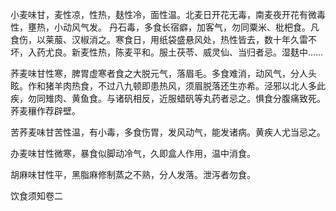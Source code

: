 小麦味甘，麦性凉，性热，麸性冷，面性温。北麦日开花无毒，南麦夜开花有微毒性，壅热，小动风气发。
丹石毒，多食长宿癖，加客气，勿同粟米、枇杷食。凡食伤，以莱菔、汉椒消之。寒食日，用纸袋盛悬风处，热性皆去，数十年久雷不坏，入药尤良。新麦性热，陈麦平和。服土茯苓、威灵仙、当归者忌。湿麸中……

荞麦味甘性寒，脾胃虚寒者食之大脱元气，落眉毛。多食难消，动风气，分人头眩。作和猪羊肉热食，不过八九顿即患热风，须眉脱落还生亦希。泾邪以北人多此疾，勿同雉肉、黄鱼食。与诸矾相反，近服蜡矾等丸药者忌之。惧食分腹痛致死。荞麦穰作荐辟壁。

苦荞麦味甘苦性温，有小毒，多食伤胃，发风动气，能发诸病。黄疾人尤当忌之。

办麦味甘性微寒，暴食似脚动冷气，久即盒人作用，温中消食。

胡麻味甘性平，黑脂麻修制蒸之不熟，分人发落。泄泻者勿食。

饮食须知卷二